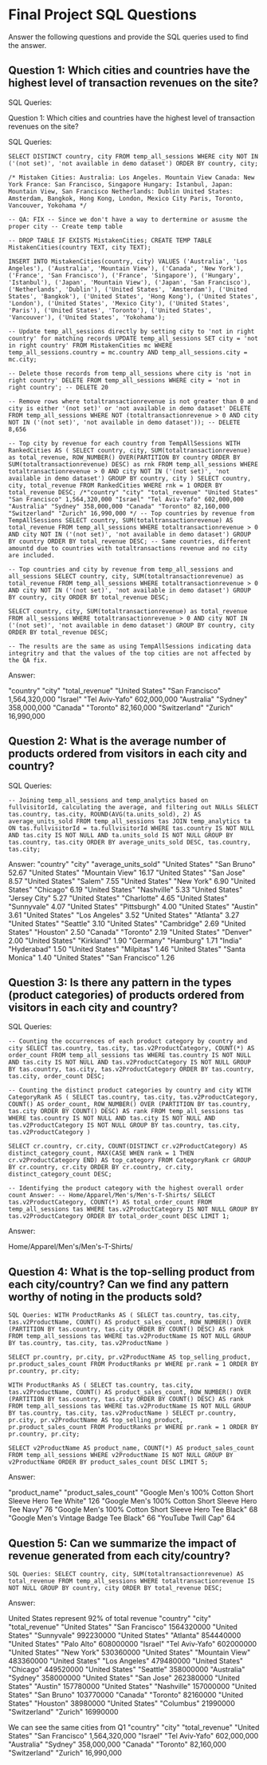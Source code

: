 # Final Project SQL Questions


Answer the following questions and provide the SQL queries used to find the answer.

## Question 1: Which cities and countries have the highest level of transaction revenues on the site?

SQL Queries:

Question 1: Which cities and countries have the highest level of transaction revenues on the site?

SQL Queries: 
```
SELECT DISTINCT country, city FROM temp_all_sessions WHERE city NOT IN ('(not set)', 'not available in demo dataset') ORDER BY country, city;

/* Mistaken Cities: Australia: Los Angeles. Mountain View Canada: New York France: San Francisco, Singapore Hungary: Istanbul, Japan: Mountain View, San Francisco Netherlands: Dublin United States: Amsterdam, Bangkok, Hong Kong, London, Mexico City Paris, Toronto, Vancouver, Yokohama */

-- QA: FIX -- Since we don't have a way to dertermine or asusme the proper city -- Create temp table

-- DROP TABLE IF EXISTS MistakenCities; CREATE TEMP TABLE MistakenCities(country TEXT, city TEXT);

INSERT INTO MistakenCities(country, city) VALUES ('Australia', 'Los Angeles'), ('Australia', 'Mountain View'), ('Canada', 'New York'), ('France', 'San Francisco'), ('France', 'Singapore'), ('Hungary', 'Istanbul'), ('Japan', 'Mountain View'), ('Japan', 'San Francisco'), ('Netherlands', 'Dublin'), ('United States', 'Amsterdam'), ('United States', 'Bangkok'), ('United States', 'Hong Kong'), ('United States', 'London'), ('United States', 'Mexico City'), ('United States', 'Paris'), ('United States', 'Toronto'), ('United States', 'Vancouver'), ('United States', 'Yokohama');

-- Update temp_all_sessions directly by setting city to 'not in right country' for matching records UPDATE temp_all_sessions SET city = 'not in right country' FROM MistakenCities mc WHERE temp_all_sessions.country = mc.country AND temp_all_sessions.city = mc.city;

-- Delete those records from temp_all_sessions where city is 'not in right country' DELETE FROM temp_all_sessions WHERE city = 'not in right country'; -- DELETE 20

-- Remove rows where totaltransactionrevenue is not greater than 0 and city is either '(not set)' or 'not available in demo dataset' DELETE FROM temp_all_sessions WHERE NOT (totaltransactionrevenue > 0 AND city NOT IN ('(not set)', 'not available in demo dataset')); -- DELETE 8,656

-- Top city by revenue for each country from TempAllSessions WITH RankedCities AS ( SELECT country, city, SUM(totaltransactionrevenue) as total_revenue, ROW_NUMBER() OVER(PARTITION BY country ORDER BY SUM(totaltransactionrevenue) DESC) as rnk FROM temp_all_sessions WHERE totaltransactionrevenue > 0 AND city NOT IN ('(not set)', 'not available in demo dataset') GROUP BY country, city ) SELECT country, city, total_revenue FROM RankedCities WHERE rnk = 1 ORDER BY total_revenue DESC; /*"country" "city" "total_revenue" "United States" "San Francisco" 1,564,320,000 "Israel" "Tel Aviv-Yafo" 602,000,000 "Australia" "Sydney" 358,000,000 "Canada" "Toronto" 82,160,000 "Switzerland" "Zurich" 16,990,000 */ -- Top countries by revenue from TempAllSessions SELECT country, SUM(totaltransactionrevenue) AS total_revenue FROM temp_all_sessions WHERE totaltransactionrevenue > 0 AND city NOT IN ('(not set)', 'not available in demo dataset') GROUP BY country ORDER BY total_revenue DESC; -- Same countries, different amountd due to countries with totaltransactions revenue and no city are included.

-- Top countries and city by revenue from temp_all_sessions and all_sessions SELECT country, city, SUM(totaltransactionrevenue) as total_revenue FROM temp_all_sessions WHERE totaltransactionrevenue > 0 AND city NOT IN ('(not set)', 'not available in demo dataset') GROUP BY country, city ORDER BY total_revenue DESC;

SELECT country, city, SUM(totaltransactionrevenue) as total_revenue FROM all_sessions WHERE totaltransactionrevenue > 0 AND city NOT IN ('(not set)', 'not available in demo dataset') GROUP BY country, city ORDER BY total_revenue DESC;

-- The results are the same as using TempAllSessions indicating data integritry and that the values of the top cities are not affected by the QA fix.
```
Answer:

"country" "city" "total_revenue" "United States" "San Francisco" 1,564,320,000 "Israel" "Tel Aviv-Yafo" 602,000,000 "Australia" "Sydney" 358,000,000 "Canada" "Toronto" 82,160,000 "Switzerland" "Zurich" 16,990,000

## Question 2: What is the average number of products ordered from visitors in each city and country?

SQL Queries: 
```
-- Joining temp_all_sessions and temp_analytics based on fullvisitorId, calculating the average, and filtering out NULLs SELECT tas.country, tas.city, ROUND(AVG(ta.units_sold), 2) AS average_units_sold FROM temp_all_sessions tas JOIN temp_analytics ta ON tas.fullvisitorId = ta.fullvisitorId WHERE tas.country IS NOT NULL AND tas.city IS NOT NULL AND ta.units_sold IS NOT NULL GROUP BY tas.country, tas.city ORDER BY average_units_sold DESC, tas.country, tas.city;
```
Answer: "country" "city" "average_units_sold" "United States" "San Bruno" 52.67 "United States" "Mountain View" 16.17 "United States" "San Jose" 8.57 "United States" "Salem" 7.55 "United States" "New York" 6.90 "United States" "Chicago" 6.19 "United States" "Nashville" 5.33 "United States" "Jersey City" 5.27 "United States" "Charlotte" 4.65 "United States" "Sunnyvale" 4.07 "United States" "Pittsburgh" 4.00 "United States" "Austin" 3.61 "United States" "Los Angeles" 3.52 "United States" "Atlanta" 3.27 "United States" "Seattle" 3.10 "United States" "Cambridge" 2.69 "United States" "Houston" 2.50 "Canada" "Toronto" 2.19 "United States" "Denver" 2.00 "United States" "Kirkland" 1.90 "Germany" "Hamburg" 1.71 "India" "Hyderabad" 1.50 "United States" "Milpitas" 1.46 "United States" "Santa Monica" 1.40 "United States" "San Francisco" 1.26

## Question 3: Is there any pattern in the types (product categories) of products ordered from visitors in each city and country?

SQL Queries: 
```
-- Counting the occurrences of each product category by country and city SELECT tas.country, tas.city, tas.v2ProductCategory, COUNT(*) AS order_count FROM temp_all_sessions tas WHERE tas.country IS NOT NULL AND tas.city IS NOT NULL AND tas.v2ProductCategory IS NOT NULL GROUP BY tas.country, tas.city, tas.v2ProductCategory ORDER BY tas.country, tas.city, order_count DESC;

-- Counting the distinct product categories by country and city WITH CategoryRank AS ( SELECT tas.country, tas.city, tas.v2ProductCategory, COUNT() AS order_count, ROW_NUMBER() OVER (PARTITION BY tas.country, tas.city ORDER BY COUNT() DESC) AS rank FROM temp_all_sessions tas WHERE tas.country IS NOT NULL AND tas.city IS NOT NULL AND tas.v2ProductCategory IS NOT NULL GROUP BY tas.country, tas.city, tas.v2ProductCategory )

SELECT cr.country, cr.city, COUNT(DISTINCT cr.v2ProductCategory) AS distinct_category_count, MAX(CASE WHEN rank = 1 THEN cr.v2ProductCategory END) AS top_category FROM CategoryRank cr GROUP BY cr.country, cr.city ORDER BY cr.country, cr.city, distinct_category_count DESC;

-- Identifying the product category with the highest overall order count Answer: -- Home/Apparel/Men's/Men's-T-Shirts/ SELECT tas.v2ProductCategory, COUNT(*) AS total_order_count FROM temp_all_sessions tas WHERE tas.v2ProductCategory IS NOT NULL GROUP BY tas.v2ProductCategory ORDER BY total_order_count DESC LIMIT 1;
```
Answer: 

Home/Apparel/Men's/Men's-T-Shirts/

## Question 4: What is the top-selling product from each city/country? Can we find any pattern worthy of noting in the products sold?
```
SQL Queries: WITH ProductRanks AS ( SELECT tas.country, tas.city, tas.v2ProductName, COUNT() AS product_sales_count, ROW_NUMBER() OVER (PARTITION BY tas.country, tas.city ORDER BY COUNT() DESC) AS rank FROM temp_all_sessions tas WHERE tas.v2ProductName IS NOT NULL GROUP BY tas.country, tas.city, tas.v2ProductName )

SELECT pr.country, pr.city, pr.v2ProductName AS top_selling_product, pr.product_sales_count FROM ProductRanks pr WHERE pr.rank = 1 ORDER BY pr.country, pr.city;

WITH ProductRanks AS ( SELECT tas.country, tas.city, tas.v2ProductName, COUNT() AS product_sales_count, ROW_NUMBER() OVER (PARTITION BY tas.country, tas.city ORDER BY COUNT() DESC) AS rank FROM temp_all_sessions tas WHERE tas.v2ProductName IS NOT NULL GROUP BY tas.country, tas.city, tas.v2ProductName ) SELECT pr.country, pr.city, pr.v2ProductName AS top_selling_product, pr.product_sales_count FROM ProductRanks pr WHERE pr.rank = 1 ORDER BY pr.country, pr.city;

SELECT v2ProductName AS product_name, COUNT(*) AS product_sales_count FROM temp_all_sessions WHERE v2ProductName IS NOT NULL GROUP BY v2ProductName ORDER BY product_sales_count DESC LIMIT 5;
```
Answer:

"product_name" "product_sales_count" "Google Men's 100% Cotton Short Sleeve Hero Tee White" 126 "Google Men's 100% Cotton Short Sleeve Hero Tee Navy" 76 "Google Men's 100% Cotton Short Sleeve Hero Tee Black" 68 "Google Men's Vintage Badge Tee Black" 66 "YouTube Twill Cap" 64

## Question 5: Can we summarize the impact of revenue generated from each city/country?
```
SQL Queries: SELECT country, city, SUM(totaltransactionrevenue) AS total_revenue FROM temp_all_sessions WHERE totaltransactionrevenue IS NOT NULL GROUP BY country, city ORDER BY total_revenue DESC;
```
Answer:

United States represent 92% of total revenue "country" "city" "total_revenue" "United States" "San Francisco" 1564320000 "United States" "Sunnyvale" 992230000 "United States" "Atlanta" 854440000 "United States" "Palo Alto" 608000000 "Israel" "Tel Aviv-Yafo" 602000000 "United States" "New York" 530360000 "United States" "Mountain View" 483360000 "United States" "Los Angeles" 479480000 "United States" "Chicago" 449520000 "United States" "Seattle" 358000000 "Australia" "Sydney" 358000000 "United States" "San Jose" 262380000 "United States" "Austin" 157780000 "United States" "Nashville" 157000000 "United States" "San Bruno" 103770000 "Canada" "Toronto" 82160000 "United States" "Houston" 38980000 "United States" "Columbus" 21990000 "Switzerland" "Zurich" 16990000

We can see the same cities from Q1 "country" "city" "total_revenue" "United States" "San Francisco" 1,564,320,000 "Israel" "Tel Aviv-Yafo" 602,000,000 "Australia" "Sydney" 358,000,000 "Canada" "Toronto" 82,160,000 "Switzerland" "Zurich" 16,990,000







